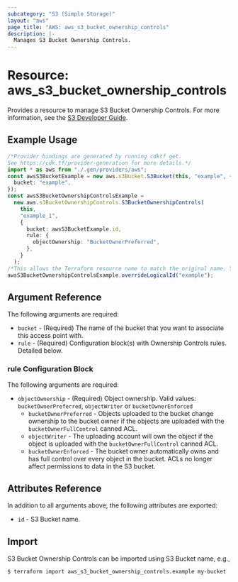 ```yaml
---
subcategory: "S3 (Simple Storage)"
layout: "aws"
page_title: "AWS: aws_s3_bucket_ownership_controls"
description: |-
  Manages S3 Bucket Ownership Controls.
---
```


# Resource: aws\_s3\_bucket\_ownership\_controls

Provides a resource to manage S3 Bucket Ownership Controls. For more information, see the [S3 Developer Guide](https://docs.aws.amazon.com/AmazonS3/latest/dev/about-object-ownership.html).

## Example Usage

```typescript
/*Provider bindings are generated by running cdktf get.
See https://cdk.tf/provider-generation for more details.*/
import * as aws from "./.gen/providers/aws";
const awsS3BucketExample = new aws.s3Bucket.S3Bucket(this, "example", {
  bucket: "example",
});
const awsS3BucketOwnershipControlsExample =
  new aws.s3BucketOwnershipControls.S3BucketOwnershipControls(
    this,
    "example_1",
    {
      bucket: awsS3BucketExample.id,
      rule: {
        objectOwnership: "BucketOwnerPreferred",
      },
    }
  );
/*This allows the Terraform resource name to match the original name. You can remove the call if you don't need them to match.*/
awsS3BucketOwnershipControlsExample.overrideLogicalId("example");

```

## Argument Reference

The following arguments are required:

* `bucket` - (Required) The name of the bucket that you want to associate this access point with.
* `rule` - (Required) Configuration block(s) with Ownership Controls rules. Detailed below.

### rule Configuration Block

The following arguments are required:

* `objectOwnership` - (Required) Object ownership. Valid values: `bucketOwnerPreferred`, `objectWriter` or `bucketOwnerEnforced`
  * `bucketOwnerPreferred` - Objects uploaded to the bucket change ownership to the bucket owner if the objects are uploaded with the `bucketOwnerFullControl` canned ACL.
  * `objectWriter` - The uploading account will own the object if the object is uploaded with the `bucketOwnerFullControl` canned ACL.
  * `bucketOwnerEnforced` - The bucket owner automatically owns and has full control over every object in the bucket. ACLs no longer affect permissions to data in the S3 bucket.

## Attributes Reference

In addition to all arguments above, the following attributes are exported:

* `id` - S3 Bucket name.

## Import

S3 Bucket Ownership Controls can be imported using S3 Bucket name, e.g.,

```console
$ terraform import aws_s3_bucket_ownership_controls.example my-bucket
```
